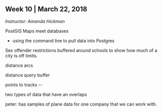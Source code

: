 ## Week 10 | March 22, 2018
*Instructor: Amanda Hickman*

PostGIS
Maps meet databases

* using the command line to pull data into Postgres


Sex offender restrictions buffered around schools to show how much of a city is off limits.

distance arcs

distance query
buffer

points to tracks --

two types of data that have an overlaps


peter: has samples of plane data for one company that we can work with. 
